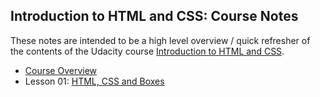 ## Introduction to HTML and CSS: Course Notes

These notes are intended to be a high level overview / quick refresher of the contents of the Udacity course [Introduction to HTML and CSS](https://www.udacity.com/course/intro-to-html-and-css--ud304).

* [Course Overview](https://www.youtube.com/watch?v=1cZtdKNB9jo)
* Lesson 01: [HTML, CSS and Boxes](Lecture_Notes/Lesson_01.md)
